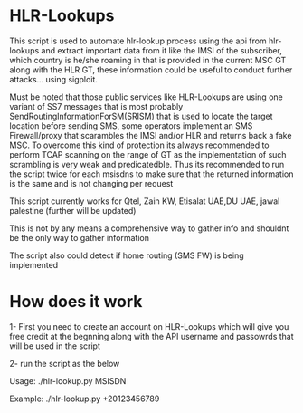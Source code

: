 # HLR-Lookups
This script is used to automate hlr-lookup process using the api from hlr-lookups and extract important data from it like the IMSI of the subscriber, which country is he/she roaming in that is provided in the current MSC GT along with the HLR GT, these information could be useful to conduct further attacks... using sigploit.

Must be noted that those public services like HLR-Lookups are using one variant of SS7 messages that is most probably SendRoutingInformationForSM(SRISM) that is used to locate the target location before sending SMS, some operators implement an SMS Firewall/proxy that scarambles the IMSI and/or HLR and returns back a fake MSC. To overcome this kind of protection its always recommended to perform TCAP scanning on the range of GT as the implementation of such scrambling is very weak and predicatedble. Thus its recommended to run the script twice for each msisdns to make sure that the returned information is the same and is not changing per request

This script currently works for Qtel, Zain KW, Etisalat UAE,DU UAE, jawal palestine (further will be updated)

This is not by any means a comprehensive way to gather info and shouldnt be the only way to gather information

The script also could detect if home routing (SMS FW) is being implemented

# How does it work
1- First you need to create an account on HLR-Lookups which will give you free credit at the begnning along with the API username and passowrds that will be used in the script

2- run the script as the below

Usage: ./hlr-lookup.py MSISDN
  
Example: ./hlr-lookup.py +20123456789
